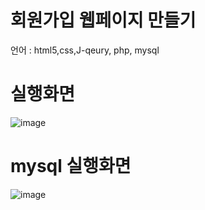# 회원가입 웹페이지 만들기

언어 : html5,css,J-qeury, php, mysql

# 실행화면
![image](https://user-images.githubusercontent.com/93318468/145777935-808491d0-aaca-41ee-beb3-dd4e98b63a34.png)

# mysql 실행화면

![image](https://user-images.githubusercontent.com/93318468/145778095-b379bfac-8f80-4b6e-b854-04be9e9a8baf.png)
